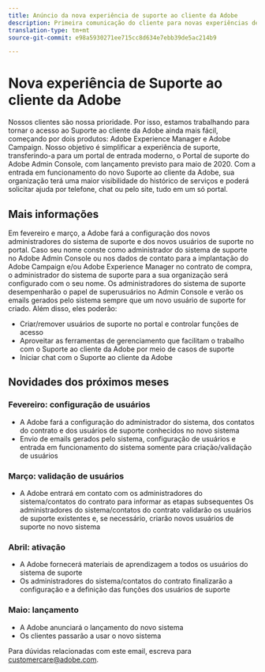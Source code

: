 ```yaml
---
title: Anúncio da nova experiência de suporte ao cliente da Adobe
description: Primeira comunicação do cliente para novas experiências de suporte
translation-type: tm+mt
source-git-commit: e98a5930271ee715cc8d634e7ebb39de5ac214b9

---
```



# Nova experiência de Suporte ao cliente da Adobe

Nossos clientes são nossa prioridade. Por isso, estamos trabalhando para tornar o acesso ao Suporte ao cliente da Adobe ainda mais fácil, começando por dois produtos: Adobe Experience Manager e Adobe Campaign. Nosso objetivo é simplificar a experiência de suporte, transferindo-a para um portal de entrada moderno, o Portal de suporte do Adobe Admin Console, com lançamento previsto para maio de 2020. Com a entrada em funcionamento do novo Suporte ao cliente da Adobe, sua organização terá uma maior visibilidade do histórico de serviços e poderá solicitar ajuda por telefone, chat ou pelo site, tudo em um só portal.

## Mais informações

Em fevereiro e março, a Adobe fará a configuração dos novos administradores do sistema de suporte e dos novos usuários de suporte no portal. Caso seu nome conste como administrador do sistema de suporte no Adobe Admin Console ou nos dados de contato para a implantação do Adobe Campaign e/ou Adobe Experience Manager no contrato de compra, o administrador do sistema de suporte para a sua organização será configurado com o seu nome.
Os administradores do sistema de suporte desempenharão o papel de superusuários no Admin Console e verão os emails gerados pelo sistema sempre que um novo usuário de suporte for criado. Além disso, eles poderão:

* Criar/remover usuários de suporte no portal e controlar funções de acesso
* Aproveitar as ferramentas de gerenciamento que facilitam o trabalho com o Suporte ao cliente da Adobe por meio de casos de suporte
* Iniciar chat com o Suporte ao cliente da Adobe

## Novidades dos próximos meses

### Fevereiro: configuração de usuários

* A Adobe fará a configuração do administrador do sistema, dos contatos do contrato e dos usuários de suporte conhecidos no novo sistema
* Envio de emails gerados pelo sistema, configuração de usuários e entrada em funcionamento do sistema somente para criação/validação de usuários


### Março: validação de usuários

* A Adobe entrará em contato com os administradores do sistema/contatos do contrato para informar as etapas subsequentes
Os administradores do sistema/contatos do contrato validarão os usuários de suporte existentes e, se necessário, criarão novos usuários de suporte no novo sistema

### Abril: ativação

* A Adobe fornecerá materiais de aprendizagem a todos os usuários do sistema de suporte
* Os administradores do sistema/contatos do contrato finalizarão a configuração e a definição das funções dos usuários de suporte

### Maio: lançamento

* A Adobe anunciará o lançamento do novo sistema
* Os clientes passarão a usar o novo sistema

Para dúvidas relacionadas com este email, escreva para [customercare@adobe.com](mailto:customercare@adobe.com).

